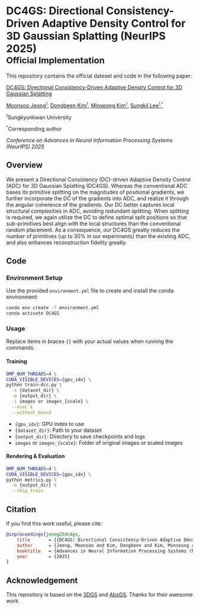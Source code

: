 # DC4GS: Directional Consistency-Driven Adaptive Density Control for 3D Gaussian Splatting (NeurIPS 2025)<br><sub>Official Implementation</sub><br>

This repository contains the official dateset and code in the following paper:

[DC4GS: Directional Consistency-Driven Adaptive Density Control for 3D Gaussian Splatting](https://cg.skku.edu/pub/2025-jeong-neurips-dc4gs)

[Moonsoo Jeong<sup><small>1</small></sup>](https://cg.skku.edu/ppl/), [Dongbeen Kim<sup><small>1</small></sup>](https://cg.skku.edu/ppl/), [Minseong Kim<sup><small>1</small></sup>](https://cg.skku.edu/ppl/), [Sungkil Lee<sup><small>1,*</small></sup>](https://cg.skku.edu/slee/)

<sup><small>1</small></sup>Sungkyunkwan University

<sup><small>*</small></sup>Corresponding author

*Conference on Advances in Neural Information Processing Systems (NeurIPS) 2025*

## Overview
We present a Directional Consistency (DC)-driven Adaptive Density Control (ADC) for 3D Gaussian Splatting (DC4GS). Whereas the conventional ADC bases its primitive splitting on the magnitudes of positional gradients, we further incorporate the DC of the gradients into ADC, and realize it through the angular coherence of the gradients. Our DC better captures local structural complexities in ADC, avoiding redundant splitting. When splitting is required, we again utilize the DC to define optimal split positions so that sub-primitives best align with the local structures than the conventional random placement. As a consequence, our DC4GS greatly reduces the number of primitives (up to 30% in our experiments) than the existing ADC, and also enhances reconstruction fidelity greatly.

## Code

### Environment Setup  
Use the provided `environment.yml` file to create and install the conda environment:

```bash
conda env create -f environment.yml
conda activate DC4GS
```

### Usage  
Replace items in braces `{}` with your actual values when running the commands.

#### Training

```bash
OMP_NUM_THREADS=4 \
CUDA_VISIBLE_DEVICES={gpu_idx} \
python train-dcc.py \
  -s {dataset_dir} \
  -m {output_dir} \
  -i images or images_{scale} \
  --eval \
  --without_bound
```

- `{gpu_idx}`: GPU index to use  
- `{dataset_dir}`: Path to your dataset  
- `{output_dir}`: Directory to save checkpoints and logs  
- `images` or `images_{scale}`: Folder of original images or scaled images  

#### Rendering & Evaluation

```bash
OMP_NUM_THREADS=4 \
CUDA_VISIBLE_DEVICES={gpu_idx} \
python metrics.py \
  -m {output_dir} \
  --skip_train
```

## Citation

If you find this work useful, please cite:

```bibtex
@inproceedings{jeong25dc4gs,
    title       = {{DC4GS: Directional Consistency-Driven Adaptive Density Control for 3D Gaussian Splatting}},
    author      = {Jeong, Moonsoo and Kim, Dongbeen and Kim, Minseong and Lee, Sungkil},
    booktitle   = {Advances in Neural Information Processing Systems (NeurIPS)},
    year        = {2025}
}
```

## Acknowledgement
This repository is based on the [3DGS](https://github.com/graphdeco-inria/gaussian-splatting) and [AbsGS](https://github.com/TY424/AbsGS). Thanks for their awesome work.
